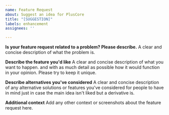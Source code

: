 ```yaml
---
name: Feature Request
about: Suggest an idea for PlusCore
title: "[SUGGESTION]"
labels: enhancement
assignees: ''

---
```


**Is your feature request related to a problem? Please describe.**
A clear and concise description of what the problem is.

**Describe the feature you'd like**
A clear and concise description of what you want to happen. and with as much detail as possible how it would function in your opinion. Please try to keep it unique.

**Describe alternatives you've considered**
A clear and concise description of any alternative solutions or features you've considered for people to have in mind just in case the main idea isn't liked but a derivative is.

**Additional context**
Add any other context or screenshots about the feature request here.
